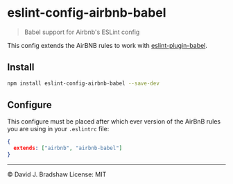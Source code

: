 # eslint-config-airbnb-babel
> Babel support for Airbnb's ESLint config

This config extends the AirBNB rules to work with [eslint-plugin-babel](https://github.com/babel/eslint-plugin-babel).

## Install

```sh
npm install eslint-config-airbnb-babel --save-dev
```

## Configure
This configure must be placed after which ever version of the AirBnB rules you are using in your `.eslintrc` file:

```json
{
  extends: ["airbnb", "airbnb-babel"]
}
```

----
&copy; David J. Bradshaw
License: MIT
